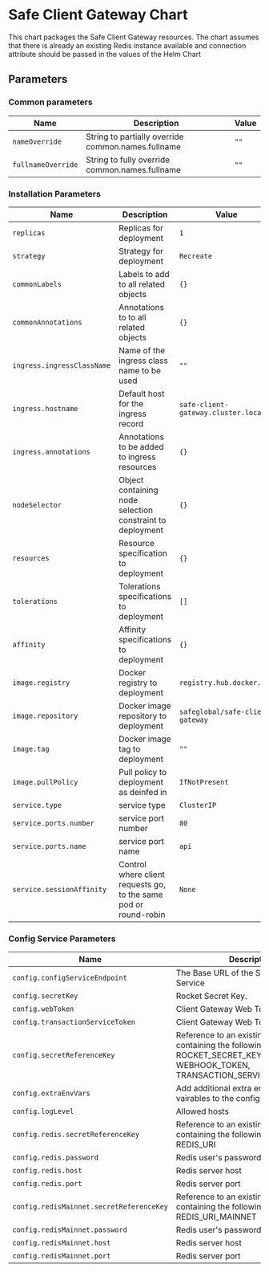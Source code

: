 # Safe Client Gateway Chart

This chart packages the Safe Client Gateway resources. The chart assumes that there is already an existing Redis instance available and connection attribute should be passed in the values of the Helm Chart

## Parameters

### Common parameters

| Name               | Description                                        | Value |
| ------------------ | -------------------------------------------------- | ----- |
| `nameOverride`     | String to partially override common.names.fullname | `""`  |
| `fullnameOverride` | String to fully override common.names.fullname     | `""`  |

### Installation Parameters

| Name                       | Description                                                      | Value                               |
| -------------------------- | ---------------------------------------------------------------- | ----------------------------------- |
| `replicas`                 | Replicas for deployment                                          | `1`                                 |
| `strategy`                 | Strategy for deployment                                          | `Recreate`                          |
| `commonLabels`             | Labels to add to all related objects                             | `{}`                                |
| `commonAnnotations`        | Annotations to to all related objects                            | `{}`                                |
| `ingress.ingressClassName` | Name of the ingress class name to be used                        | `""`                                |
| `ingress.hostname`         | Default host for the ingress record                              | `safe-client-gateway.cluster.local` |
| `ingress.annotations`      | Annotations to be added to ingress resources                     | `{}`                                |
| `nodeSelector`             | Object containing node selection constraint to deployment        | `{}`                                |
| `resources`                | Resource specification to deployment                             | `{}`                                |
| `tolerations`              | Tolerations specifications to deployment                         | `[]`                                |
| `affinity`                 | Affinity specifications to deployment                            | `{}`                                |
| `image.registry`           | Docker registry to deployment                                    | `registry.hub.docker.com`           |
| `image.repository`         | Docker image repository to deployment                            | `safeglobal/safe-client-gateway`    |
| `image.tag`                | Docker image tag to deployment                                   | `""`                                |
| `image.pullPolicy`         | Pull policy to deployment as deinfed in                          | `IfNotPresent`                      |
| `service.type`             | service type                                                     | `ClusterIP`                         |
| `service.ports.number`     | service port number                                              | `80`                                |
| `service.ports.name`       | service port name                                                | `api`                               |
| `service.sessionAffinity`  | Control where client requests go, to the same pod or round-robin | `None`                              |

### Config Service Parameters

| Name                                     | Description                                                                                                                        | Value                             |
| ---------------------------------------- | ---------------------------------------------------------------------------------------------------------------------------------- | --------------------------------- |
| `config.configServiceEndpoint`           | The Base URL of the Safe Config Service                                                                                            | `https://safe.cluster.local/cfg/` |
| `config.secretKey`                       | Rocket Secret Key.                                                                                                                 | `""`                              |
| `config.webToken`                        | Client Gateway Web Token                                                                                                           | `""`                              |
| `config.transactionServiceToken`         | Client Gateway Web Token                                                                                                           | `""`                              |
| `config.secretReferenceKey`              | Reference to an existing secret containing the following entries: ROCKET_SECRET_KEY, WEBHOOK_TOKEN, TRANSACTION_SERVICE_AUTH_TOKEN | `""`                              |
| `config.extraEnvVars`                    | Add additional extra environment vairables to the configMap                                                                        | `{}`                              |
| `config.logLevel`                        | Allowed hosts                                                                                                                      | `normal`                          |
| `config.redis.secretReferenceKey`        | Reference to an existing secret containing the following entries: REDIS_URI                                                        | `""`                              |
| `config.redis.password`                  | Redis user's password                                                                                                              | `""`                              |
| `config.redis.host`                      | Redis server host                                                                                                                  | `""`                              |
| `config.redis.port`                      | Redis server port                                                                                                                  | `6379`                            |
| `config.redisMainnet.secretReferenceKey` | Reference to an existing secret containing the following entries: REDIS_URI_MAINNET                                                | `""`                              |
| `config.redisMainnet.password`           | Redis user's password                                                                                                              | `""`                              |
| `config.redisMainnet.host`               | Redis server host                                                                                                                  | `""`                              |
| `config.redisMainnet.port`               | Redis server port                                                                                                                  | `6379`                            |
